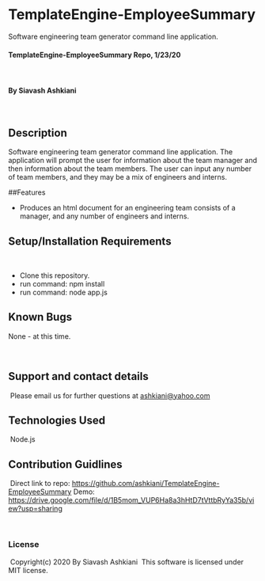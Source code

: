 # TemplateEngine-EmployeeSummary
Software engineering team generator command line application. 

#### TemplateEngine-EmployeeSummary Repo, 1/23/20
​
#### By Siavash Ashkiani
​
## Description
Software engineering team generator command line application. The application will prompt the user for information about the team manager and then information about the team members. The user can input any number of team members, and they may be a mix of engineers and interns.

##Features
​
* Produces an html document for an engineering team consists of a manager, and any number of engineers and interns.
​
​
## Setup/Installation Requirements
​
* Clone this repository.
* run command: npm install
* run command: node app.js
​
​
## Known Bugs

None - at this time​.

​
## Support and contact details
​
Please email us for further questions at ashkiani@yahoo.com
​
## Technologies Used
​
Node.js
​
## Contribution Guidlines 
​
Direct link to repo: https://github.com/ashkiani/TemplateEngine-EmployeeSummary
Demo: https://drive.google.com/file/d/1B5mom_VUP6Ha8a3hHtD7tVttbRyYa35b/view?usp=sharing

​
### License
​
Copyright(c) 2020 By Siavash Ashkiani
​
This software is licensed under MIT license.